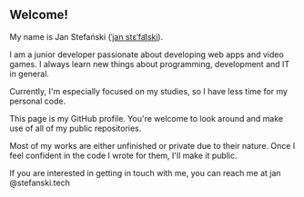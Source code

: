 ## Welcome!

My name is Jan Stefański ([ˈjan stɛˈfaj᷉ski](https://en.wikipedia.org/wiki/Help:IPA_for_Polish)).

I am a junior developer passionate about developing web apps and video games. I always learn new things about programming, development and IT in general.

Currently, I'm especially focused on my studies, so I have less time for my personal code.

This page is my GitHub profile. You're welcome to look around and make use of all of my public repositories.

Most of my works are either unfinished or private due to their nature. Once I feel confident in the code I wrote for them, I'll make it public.

If you are interested in getting in touch with me, you can reach me at jan @stefanski.tech
